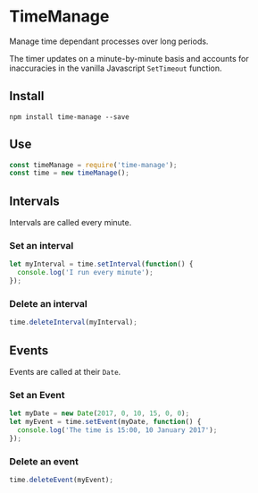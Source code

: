 # TimeManage

Manage time dependant processes over long periods.

The timer updates on a minute-by-minute basis and accounts for inaccuracies in the vanilla Javascript `SetTimeout` function.

## Install

```shell
npm install time-manage --save
```

## Use

```js
const timeManage = require('time-manage');
const time = new timeManage();
```

## Intervals

Intervals are called every minute.

### Set an interval

```js
let myInterval = time.setInterval(function() {
  console.log('I run every minute');
});
```

### Delete an interval

```js
time.deleteInterval(myInterval);
```

## Events

Events are called at their `Date`.

### Set an Event

```js
let myDate = new Date(2017, 0, 10, 15, 0, 0);
let myEvent = time.setEvent(myDate, function() {
  console.log('The time is 15:00, 10 January 2017');
});
```

### Delete an event

```js
time.deleteEvent(myEvent);
```
